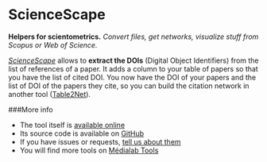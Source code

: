 ScienceScape
========
**Helpers for scientometrics.** *Convert files, get networks, visualize stuff from Scopus or Web of Science.*

*[ScienceScape](http://lab.medialab.sciences-po.fr/sciencescape/)* allows to **extract the DOIs** (Digital Object Identifiers) from the list of references of a paper. It adds a column to your table of papers so that you have the list of cited DOI. You now have the DOI of your papers and the list of DOI of the papers they cite, so you can build the citation network in another tool ([Table2Net](http://lab.medialab.sciences-po.fr/table2net/)).

###More info
* The tool itself is [available online](http://lab.medialab.sciences-po.fr/sciencescape/)
* Its source code is available on [GitHub](https://github.com/medialab/sciencescape/)
* If you have issues or requests, [tell us about them](https://github.com/medialab/sciencescape/issues)
* You will find more tools on [Médialab Tools](http://tools.medialab.sciences-po.fr/)